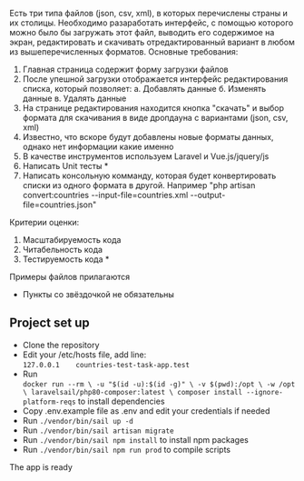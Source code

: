 Есть три типа файлов (json, csv, xml), в которых перечислены страны и их столицы. Необходимо разаработать интерфейс, с помощью которого можно было бы загружать
этот файл, выводить его содержимое на экран, редактировать и скачивать отредактированный вариант в любом из вышеперечисленных форматов.
Основные требования:
1. Главная страница содержит форму загрузки файлов
2. После упешной загрузки отображается интерфейс редактирования списка, который позволяет:
а. Добавлять данные
б. Изменять данные
в. Удалять данные
3. На странице редактирования находится кнопка "скачать" и выбор формата для скачивания в виде дропдауна с вариантами (json, csv, xml)
4. Известно, что вскоре будут добавлены новые форматы данных, однако нет информации какие именно
5. В качестве инструментов используем Laravel и Vue.js/jquery/js
6. Написать Unit тесты *
7. Написать консольную комманду, которая будет конвертировать списки из одного формата в другой.
Например "php artisan convert:countries --input-file=countries.xml --output-file=countries.json"


Критерии оценки:
1. Масштабируемость кода
2. Читабельность кода
3. Тестируемость кода *

Примеры файлов прилагаются
* Пункты со звёздочкой не обязательны

## Project set up

- Clone the repository
- Edit your /etc/hosts file, add line:  
  `127.0.0.1	countries-test-task-app.test`
- Run  
 `docker run --rm \
  -u "$(id -u):$(id -g)" \
  -v $(pwd):/opt \
  -w /opt \
  laravelsail/php80-composer:latest \
  composer install --ignore-platform-reqs`
  to install dependencies
- Copy .env.example file as .env and edit your credentials if needed
- Run `./vendor/bin/sail up -d`
- Run `./vendor/bin/sail artisan migrate`
- Run `./vendor/bin/sail npm install` to install npm packages
- Run `./vendor/bin/sail npm run prod` to compile scripts

The app is ready
